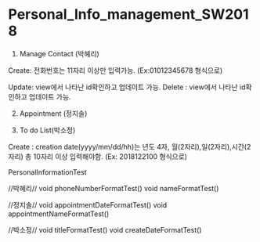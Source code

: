 # Personal_Info_management_SW2018

1. Manage Contact (박혜리)

Create: 전화번호는 11자리 이상만 입력가능. (Ex:01012345678 형식으로)

Update: view에서 나타난 id확인하고 업데이트 가능.
Delete : view에서 나타난 id확인하고 업데이트 가능.

2. Appointment (정지솔)


3. To do List(박소정)

Create : creation date(yyyy/mm/dd/hh)는 년도 4자, 월(2자리),일(2자리),시간(2자리) 총 10자리 이상 입력해야함. (Ex: 2018122100 형식으로)


PersonalInformationTest

//박혜리//
void phoneNumberFormatTest()
void nameFormatTest()

//정지솔//
void appointmentDateFormatTest()
void appointmentNameFormatTest()

//박소정//
void titleFormatTest()
void createDateFormatTest() 

